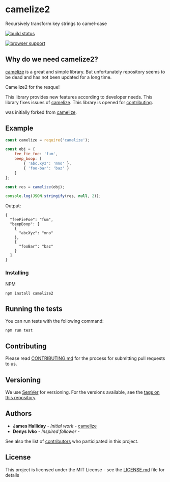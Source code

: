 # camelize2

Recursively transform key strings to camel-case

[![build status](https://secure.travis-ci.org/DenysIvko/camelize2.png)](http://travis-ci.org/DenysIvko/camelize2)

[![browser support](https://ci.testling.com/DenysIvko/camelize2.png)](http://ci.testling.com/DenysIvko/camelize2)

## Why do we need camelize2?

[camelize](https://github.com/substack/camelize) is a great and simple library.
But unfortunately repository seems to be dead and has not been updated for a long time.

Camelize2 for the resque!

This library provides new features according to developer needs.
This library fixes issues of [camelize](https://github.com/substack/camelize).
This library is opened for [contributing](#contributing).

was initially forked from [camelize](https://github.com/substack/camelize).


## Example

``` js
const camelize = require('camelize');

const obj = {
    fee_fie_foe: 'fum',
    beep_boop: [
        { 'abc.xyz': 'mno' },
        { 'foo-bar': 'baz' }
    ]
};

const res = camelize(obj);

console.log(JSON.stringify(res, null, 2));
```

Output:

```
{
  "feeFieFoe": "fum",
  "beepBoop": [
    {
      "abcXyz": "mno"
    },
    {
      "fooBar": "baz"
    }
  ]
}
```

### Installing

NPM

```
npm install camelize2
```


## Running the tests

You can run tests with the following command:

```
npm run test
```

## Contributing

Please read [CONTRIBUTING.md](CONTRIBUTING.md) for the process for submitting pull requests to us.

## Versioning

We use [SemVer](http://semver.org/) for versioning. For the versions available, see the [tags on this repository](https://github.com/your/project/tags).

## Authors

* **James Halliday** - *Initial work* - [camelize](https://github.com/substack/camelize)
* **Denys Ivko** - *Inspired follower* -

See also the list of [contributors](https://github.com/DenysIvko/camelize2/contributors) who participated in this project.

## License

This project is licensed under the MIT License - see the [LICENSE.md](LICENSE.md) file for details

